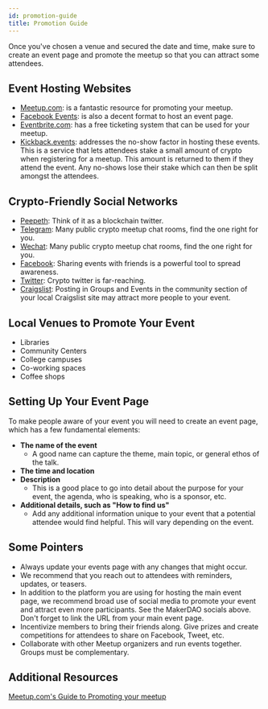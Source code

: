 ```yaml
---
id: promotion-guide
title: Promotion Guide
---
```


Once you've chosen a venue and secured the date and time, make sure to create an event page and promote the meetup so that you can attract some attendees.

## Event Hosting Websites

- [Meetup.com](https://www.meetup.com/): is a fantastic resource for promoting your meetup.
- [Facebook Events](https://m.facebook.com/help/131325477007622/): is also a decent format to host an event page.
- [Eventbrite.com](https://www.eventbrite.com): has a free ticketing system that can be used for your meetup.
- [Kickback.events](https://kickback.events): addresses the no-show factor in hosting these events. This is a service that lets attendees stake a small amount of crypto when registering for a meetup. This amount is returned to them if they attend the event. Any no-shows lose their stake which can then be split amongst the attendees.

## Crypto-Friendly Social Networks

- [Peepeth](https://peepeth.com/): Think of it as a blockchain twitter.
- [Telegram](https://telegram.org/): Many public crypto meetup chat rooms, find the one right for you.
- [Wechat](https://web.wechat.com/): Many public crypto meetup chat rooms, find the one right for you.
- [Facebook](https://www.facebook.com/): Sharing events with friends is a powerful tool to spread awareness.
- [Twitter](https://twitter.com/): Crypto twitter is far-reaching.
- [Craigslist](https://www.craigslist.org/): Posting in Groups and Events in the community section of your local Craigslist site may attract more people to your event.

## Local Venues to Promote Your Event

- Libraries
- Community Centers
- College campuses
- Co-working spaces
- Coffee shops

## Setting Up Your Event Page

To make people aware of your event you will need to create an event page, which has a few fundamental elements:

- **The name of the event**
  - A good name can capture the theme, main topic, or general ethos of the talk.
- **The time and location**
- **Description**
  - This is a good place to go into detail about the purpose for your event, the agenda, who is speaking, who is a sponsor, etc.
- **Additional details, such as "How to find us"**
  - Add any additional information unique to your event that a potential attendee would find helpful. This will vary depending on the event.

## Some Pointers

- Always update your events page with any changes that might occur.
- We recommend that you reach out to attendees with reminders, updates, or teasers.
- In addition to the platform you are using for hosting the main event page, we recommend broad use of social media to promote your event and attract even more participants. See the MakerDAO socials above. Don't forget to link the URL from your main event page.
- Incentivize members to bring their friends along. Give prizes and create competitions for attendees to share on Facebook, Tweet, etc.
- Collaborate with other Meetup organizers and run events together. Groups must be complementary.

## Additional Resources

[Meetup.com's Guide to Promoting your meetup](https://help.meetup.com/hc/en-us/articles/360002491331-Promoting-your-Meetup-group)
